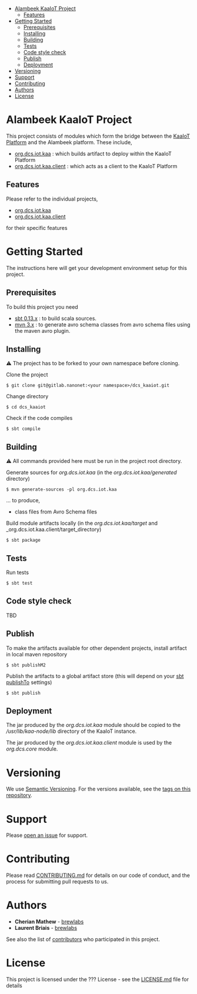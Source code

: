 
<!-- TOC -->

- [Alambeek KaaIoT Project](#alambeek-kaaiot-project)
    - [Features](#features)
- [Getting Started](#getting-started)
    - [Prerequisites](#prerequisites)
    - [Installing](#installing)
    - [Building](#building)
    - [Tests](#tests)
    - [Code style check](#code-style-check)
    - [Publish](#publish)
    - [Deployment](#deployment)
- [Versioning](#versioning)
- [Support](#support)
- [Contributing](#contributing)
- [Authors](#authors)
- [License](#license)

<!-- /TOC -->


# Alambeek KaaIoT Project
This project consists of modules which form the bridge between the [KaaIoT Platform] and the Alambeek platform. These include,
 * [org.dcs.iot.kaa] : which builds artifact to deploy within the KaaIoT Platform
 * [org.dcs.iot.kaa.client] : which acts as a client to the KaaIoT Platform
 
## Features
Please refer to the individual projects,
* [org.dcs.iot.kaa]
* [org.dcs.iot.kaa.client]  

for their specific features

# Getting Started
The instructions here will get your development environment setup for this project.

## Prerequisites
To build this project you need
 * [sbt 0.13.x] : to build scala sources.
 * [mvn 3.x] : to generate avro schema classes from avro schema files using the maven avro plugin.

## Installing
:warning: The project has to be forked to your own namespace before cloning.

Clone the project  

    $ git clone git@gitlab.nanonet:<your namespace>/dcs_kaaiot.git
      
Change directory
      
    $ cd dcs_kaaiot

Check if the code compiles    

    $ sbt compile
    
## Building    
:warning: All commands provided here must be run in the project root directory.

Generate sources for _org.dcs.iot.kaa_ (in the _org.dcs.iot.kaa/generated_ directory)

    $ mvn generate-sources -pl org.dcs.iot.kaa

...  to produce,
 * class files from Avro Schema files
 
Build module artifacts locally (in the _org.dcs.iot.kaa/target_ and _org.dcs.iot.kaa.client/target_directory)     

    $ sbt package

## Tests
Run tests

    $ sbt test 

## Code style check
TBD

## Publish
To make the artifacts available for other dependent projects, install artifact in local maven repository

    $ sbt publishM2
    
Publish the artifacts to a global artifact store (this will depend on your [sbt publishTo] settings)

    $ sbt publish

## Deployment
The jar produced by the _org.dcs.iot.kaa_ module should be copied to the _/usr/lib/kaa-node/lib_ directory of the KaaIoT instance.

The jar produced by the _org.dcs.iot.kaa.client_ module is used by the _org.dcs.core_ module.

# Versioning
We use [Semantic Versioning]. For the versions available, see the [tags on this repository].

# Support
Please [open an issue] for support.

# Contributing
Please read [CONTRIBUTING.md] for details on our code of conduct, and the process for submitting pull requests to us.

# Authors
* **Cherian Mathew** - [brewlabs]
* **Laurent Briais** - [brewlabs]

See also the list of [contributors] who participated in this project.


# License
This project is licensed under the ??? License - see the [LICENSE.md] file for details


[sbt 0.13.x]:http://www.scala-sbt.org/download.html
[mvn 3.x]:https://maven.apache.org/download.cgi
[sbt publishTo]: http://www.scala-sbt.org/0.13/docs/Publishing.html

[KaaIoT Platform]:https://www.kaaproject.org/
[org.dcs.iot.kaa]:org.dcs.iot.kaa/README.md
[org.dcs.iot.kaa.client]:org.dcs.iot.kaa.client/README.md

[kaaCredentials]: org.dcs.iot.kaa.client/src/test/resources/kaaCredentials.yaml
[kaaConfig]: org.dcs.iot.kaa.client/src/test/resources/kaa-config

[Semantic Versioning]:http://semver.org/
[tags on this repository]:https://gitlab.nanonet/big_data/dcs_commons/tags
[open an issue]:https://brewlabs.atlassian.net/secure/RapidBoard.jspa?rapidView=3&projectKey=AL&view=planning
[contributors]:https://gitlab.nanonet/big_data/dcs_commons/graphs/master
[brewlabs]:www.brewlabs.eu
[CONTRIBUTING.md]:CONTRIBUTING.md
[LICENSE.md]:LICENSE.md
